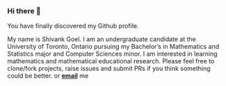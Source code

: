 ### Hi there 👋

 You have finally discovered my Github profile.
 
My name is Shivank Goel. I am an undergraduate candidate at the University of Toronto, Ontario pursuing my Bachelor’s in Mathematics and Statistics major and Computer Sciences minor. I am interested in learning mathematics and mathematical educational research.
Please feel free to clone/fork projects, raise issues and submit PRs if you think something could be better.
or <a href="mailto:shivankg.goel@mail.utoronto.ca"><b>email</b></a> me

<!--
**shivankgoel003/shivankgoel003** is a ✨ _special_ ✨ repository because its `README.md` (this file) appears on your GitHub profile.

Here are some ideas to get you started:

- 🔭 I’m currently working on ...
- 🌱 I’m currently learning ...
- 👯 I’m looking to collaborate on ...
- 🤔 I’m looking for help with ...
- 💬 Ask me about ...
- 📫 How to reach me: ...
- 😄 Pronouns: ...
- ⚡ Fun fact: ...
-->
